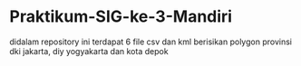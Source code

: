 # Praktikum-SIG-ke-3-Mandiri
didalam repository ini terdapat 6 file csv dan kml berisikan polygon provinsi dki jakarta, diy yogyakarta dan kota depok

